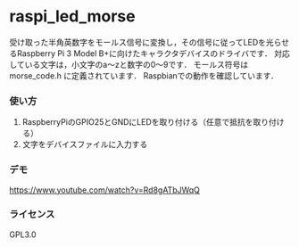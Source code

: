 # raspi_led_morse
受け取った半角英数字をモールス信号に変換し，その信号に従ってLEDを光らせるRaspberry Pi 3 Model B+に向けたキャラクタデバイスのドライバです．
対応している文字は，小文字のa～zと数字の0～9です．
モールス符号は morse_code.h に定義されています．
Raspbianでの動作を確認しています．

### 使い方
1. RaspberryPiのGPIO25とGNDにLEDを取り付ける（任意で抵抗を取り付ける）
1. 文字をデバイスファイルに入力する

### デモ
https://www.youtube.com/watch?v=Rd8gATbJWqQ

### ライセンス
GPL3.0
